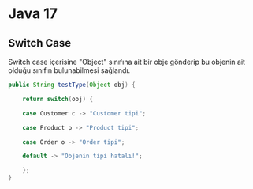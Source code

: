 # Java 17
## Switch Case
Switch case içerisine "Object" sınıfına ait bir obje gönderip bu objenin ait olduğu sınıfın bulunabilmesi sağlandı.

```java
public String testType(Object obj) {

    return switch(obj) {

    case Customer c -> "Customer tipi";

    case Product p -> "Product tipi";

    case Order o -> "Order tipi";

    default -> "Objenin tipi hatalı!";

    };
}
```
